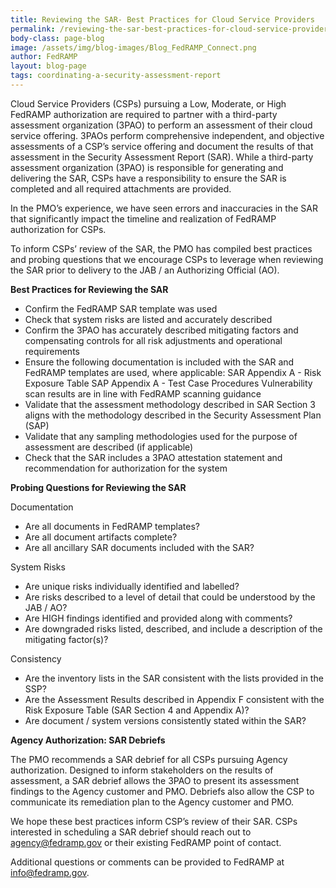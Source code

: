 ```yaml
---
title: Reviewing the SAR- Best Practices for Cloud Service Providers  
permalink: /reviewing-the-sar-best-practices-for-cloud-service-providers/
body-class: page-blog
image: /assets/img/blog-images/Blog_FedRAMP_Connect.png
author: FedRAMP
layout: blog-page
tags: coordinating-a-security-assessment-report
---
```

Cloud Service Providers (CSPs) pursuing a Low, Moderate, or High FedRAMP authorization are required to partner with a third-party assessment organization (3PAO) to perform an assessment of their cloud service offering. 3PAOs perform comprehensive independent, and objective assessments of a CSP’s service offering and document the results of that assessment in the Security Assessment Report (SAR). While a third-party assessment organization (3PAO) is responsible for generating and delivering the SAR, CSPs have a responsibility to ensure the SAR is completed and all required attachments are provided.

In the PMO’s experience, we have seen errors and inaccuracies in the SAR that significantly impact the timeline and realization of FedRAMP authorization for CSPs.

To inform CSPs’ review of the SAR, the PMO has compiled best practices and probing questions that we encourage CSPs to leverage when reviewing the SAR prior to delivery to the JAB / an Authorizing Official (AO).

**Best Practices for Reviewing the SAR**

* Confirm the FedRAMP SAR template was used
* Check that system risks are listed and accurately described
* Confirm the 3PAO has accurately described mitigating factors and compensating controls for all risk adjustments and operational requirements
* Ensure the following documentation is included with the SAR and FedRAMP templates are used, where applicable:
   SAR Appendix A - Risk Exposure Table
   SAP Appendix A - Test Case Procedures
   Vulnerability scan results are in line with FedRAMP scanning guidance
* Validate that the assessment methodology described in SAR Section 3 aligns with the methodology described in the Security Assessment Plan (SAP)
* Validate that any sampling methodologies used for the purpose of assessment are described (if applicable)
* Check that the SAR includes a 3PAO attestation statement and recommendation for authorization for the system

**Probing Questions for Reviewing the SAR**

Documentation
* Are all documents in FedRAMP templates?
* Are all document artifacts complete?
* Are all ancillary SAR documents included with the SAR?

System Risks

* Are unique risks individually identified and labelled?
* Are risks described to a level of detail that could be understood by the JAB / AO?
* Are HIGH findings identified and provided along with comments?
* Are downgraded risks listed, described, and include a description of the mitigating factor(s)?
 
Consistency

* Are the inventory lists in the SAR consistent with the lists provided in the SSP?
* Are the Assessment Results described in Appendix F consistent with the Risk Exposure Table (SAR Section 4 and Appendix A)?
* Are document / system versions consistently stated within the SAR?
 
**Agency Authorization: SAR Debriefs** 

The PMO recommends a SAR debrief for all CSPs pursuing Agency authorization. Designed to inform stakeholders on the results of assessment, a SAR debrief allows the 3PAO to present its assessment findings to the Agency customer and PMO. Debriefs also allow the CSP to communicate its remediation plan to the Agency customer and PMO.

We hope these best practices inform CSP’s review of their SAR. CSPs interested in scheduling a SAR debrief should reach out to agency@fedramp.gov or their existing FedRAMP point of contact.

Additional questions or comments can be provided to FedRAMP at info@fedramp.gov.


